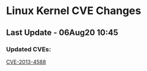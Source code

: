 
# **Linux Kernel CVE Changes**

## Last Update - 06Aug20 10:45

### **Updated CVEs:**

[CVE-2013-4588](cves/CVE-2013-4588)  
